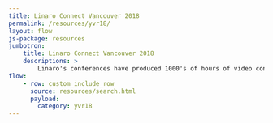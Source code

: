 ```yaml
---
title: Linaro Connect Vancouver 2018
permalink: /resources/yvr18/
layout: flow
js-package: resources
jumbotron:
    title: Linaro Connect Vancouver 2018
    descriptions: >
        Linaro's conferences have produced 1000's of hours of video content. You can find it all here!
flow:
    - row: custom_include_row
      source: resources/search.html
      payload:
        category: yvr18
---
```

